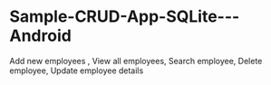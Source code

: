# Sample-CRUD-App-SQLite---Android
Add new employees , View all employees, Search employee, Delete employee, Update employee details
